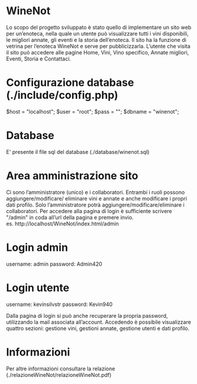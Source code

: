 # WineNot
Lo scopo del progetto sviluppato è stato quello di implementare un sito web per un’enoteca, nella
quale un utente può visualizzare tutti i vini disponibili, le migliori annate, gli eventi e la storia
dell’enoteca. Il sito ha la funzione di vetrina per l’enoteca WineNot e serve per pubblicizzarla.
L’utente che visita il sito può accedere alle pagine Home, Vini, Vino specifico, Annate migliori,
Eventi, Storia e Contattaci.

# Configurazione database (./include/config.php)
$host = "localhost";
$user = "root";
$pass = "";
$dbname = "winenot";

# Database 
E' presente il file sql del database (./database/winenot.sql)

# Area amministrazione sito
Ci sono l’amministratore (unico) e i collaboratori. Entrambi i ruoli possono aggiungere/modificare/
eliminare vini e annate e anche modificare i propri dati profilo. Solo l’amministratore
potrà aggiungere/modificare/eliminare i collaboratori. 
Per accedere alla pagina di login è sufficiente scrivere "/admin" in coda all’url della pagina e premere invio.  
es. http://localhost/WineNot/index.html/admin

# Login admin 
username: admin
password: Admin420

# Login utente 
username: kevinsilvstr
password: Kevin940

Dalla pagina di login si può anche recuperare la propria password, utilizzando la mail associata all’account.
Accedendo è possibile visualizzare quattro sezioni: gestione vini, gestioni annate, gestione utenti
e dati profilo.



# Informazioni
Per altre informazioni consultare la relazione (./relazioneWineNot/relazioneWineNot.pdf)